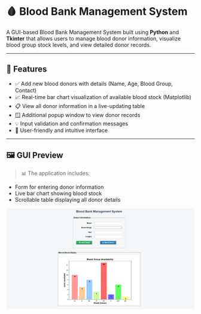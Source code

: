 # 🩸 Blood Bank Management System

A GUI-based Blood Bank Management System built using **Python** and **Tkinter** that allows users to manage blood donor information, visualize blood group stock levels, and view detailed donor records.

---

## 📌 Features

- ✅ Add new blood donors with details (Name, Age, Blood Group, Contact)
- 📈 Real-time bar chart visualization of available blood stock (Matplotlib)
- 📋 View all donor information in a live-updating table
- 🪟 Additional popup window to view donor records
- 💡 Input validation and confirmation messages
- 🎨 User-friendly and intuitive interface

---

## 🖼️ GUI Preview

> 📊 The application includes:
- Form for entering donor information
- Live bar chart showing blood stock
- Scrollable table displaying all donor details

![image alt](https://github.com/Rohitkr2002/Blood-Bank-Management-System/blob/9279c1a7728b78f42afd7e46452295dcb4535d7a/project-Output.png)
